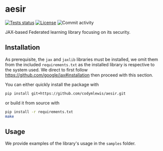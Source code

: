 # aesir

[![Tests status](https://github.com/codymlewis/aesir/actions/workflows/main.yml/badge.svg)](https://github.com/codymlewis/aesir/actions/workflows/main.yml)
[![License](https://img.shields.io/github/license/codymlewis/aesir?color=blue)](LICENSE)
![Commit activity](https://img.shields.io/github/commit-activity/m/codymlewis/aesir?color=red)

JAX-based Federated learning library focusing on its security.

## Installation

As prerequisite, the `jax` and `jaxlib` libraries must be installed, we omit them from the
included `requirements.txt` as the installed library is respective to the system used. We direct
to first follow https://github.com/google/jax#installation then proceed with this section.

You can either quickly install the package with

```sh
pip install git+https://github.com/codymlewis/aesir.git
```

or build it from source with

```sh
pip install -r requirements.txt
make
```

## Usage

We provide examples of the library's usage in the `samples` folder.